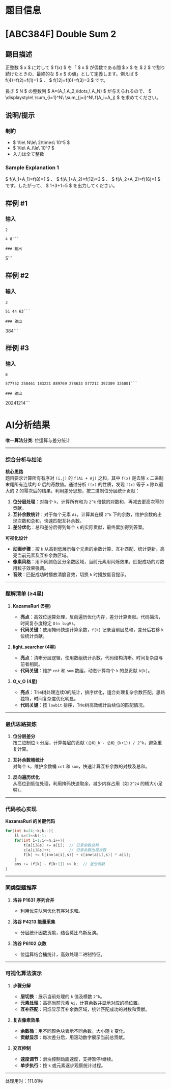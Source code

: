 # 题目信息

# [ABC384F] Double Sum 2

## 题目描述

[problemUrl]: https://atcoder.jp/contests/abc384/tasks/abc384_f

正整数 $ x $ に対して $ f(x) $ を「 $ x $ が偶数である間 $ x $ を $ 2 $ で割り続けたときの、最終的な $ x $ の値」として定義します。例えば $ f(4)=f(2)=f(1)=1 $ 、 $ f(12)=f(6)=f(3)=3 $ です。

長さ $ N $ の整数列 $ A=(A_1,A_2,\ldots,\ A_N) $ が与えられるので、 $ \displaystyle\ \sum_{i=1}^N\ \sum_{j=i}^N\ f(A_i+A_j) $ を求めてください。

## 说明/提示

### 制約

- $ 1\le\ N\le\ 2\times\ 10^5 $
- $ 1\le\ A_i\le\ 10^7 $
- 入力は全て整数
 
### Sample Explanation 1

$ f(A_1+A_1)=f(8)=1 $ 、 $ f(A_1+A_2)=f(12)=3 $ 、 $ f(A_2+A_2)=f(16)=1 $ です。したがって、 $ 1+3+1=5 $ を出力してください。

## 样例 #1

### 输入

```
2

4 8```

### 输出

```
5```

## 样例 #2

### 输入

```
3

51 44 63```

### 输出

```
384```

## 样例 #3

### 输入

```
8

577752 258461 183221 889769 278633 577212 392309 326001```

### 输出

```
20241214```

# AI分析结果



**唯一算法分类**: 位运算与差分统计

---

### **综合分析与结论**

**核心思路**  
题目要求计算所有有序对 `(i,j)` 的 `f(Ai + Aj)` 之和，其中 `f(x)` 是去除 `x` 二进制末尾所有连续的 0 后的奇数值。通过分析 `f(x)` 的性质，发现 `f(x)` 等于 `x` 除以最大的 2 的幂次后的结果。利用差分思想，按二进制位分层统计贡献：

1. **位分层处理**：对每个 `k`，计算所有和为 `2^k` 倍数的对数和，再减去更高次幂的贡献。
2. **互补余数统计**：对于每个元素 `Ai`，计算其在模 `2^k` 下的余数，维护余数的出现次数和总和，快速匹配互补余数。
3. **差分优化**：总和差分后得到每个 `k` 的实际贡献，最终累加得到答案。

**可视化设计**  
- **动画步骤**：按 `k` 从高到低展示每个元素的余数计算、互补匹配、统计更新。高亮当前元素及互补余数区域。
- **像素风格**：用不同颜色区分余数区域，当前元素用闪烁效果，匹配成功的对数用粒子效果强调。
- **音效**：匹配成功时播放清脆音效，切换 `k` 时播放低音提示。

---

### **题解清单 (≥4星)**

1. **KazamaRuri (5星)**  
   - **亮点**：高效位运算处理，反向遍历优化内存，差分计算贡献。代码简洁，时间复杂度稳定 `O(n logV)`。
   - **代码关键**：使用掩码快速计算余数，`f[k]` 记录当前层总和，差分后右移 `k` 位统计贡献。

2. **light_searcher (4星)**  
   - **亮点**：清晰分层逻辑，使用数组统计余数，代码结构清晰。时间复杂度与前者相同。
   - **代码关键**：维护 `cnt` 和 `sum` 数组，动态计算每个 `k` 的总贡献 `b[k]`。

3. **__O_v_O__ (4星)**  
   - **亮点**：Trie树处理连续0的统计，排序优化，适合处理复杂余数匹配。思路独特，时间复杂度优化明显。
   - **代码关键**：按 `lowbit` 排序，Trie树高效统计后续位的匹配情况。

---

### **最优思路提炼**

1. **位分层差分**  
   按二进制位 `k` 分层，计算每层的贡献 `(总和_k - 总和_{k+1}) / 2^k`，避免重复计算。

2. **互补余数桶统计**  
   对每个 `k`，维护余数桶 `cnt` 和 `sum`，快速计算互补余数的对数及总和。

3. **反向遍历优化**  
   从高位到低位处理，利用掩码快速取余，减少内存占用（如 `2^24` 的桶大小足够）。

---

### **代码核心实现**

**KazamaRuri 的关键代码**  
```cpp
for(int k=24;~k;k--){
    ll s=(1<<k)-1;
    for(int i=1;i<=n;i++){
        t[a[i]&s] += a[i];  // 记录余数总和
        c[a[i]&s]++;        // 记录余数出现次数
        f[k] += t[inv(a[i],s)] + c[inv(a[i],s)] * a[i];
    }
    ans += (f[k] - f[k+1]) >> k;  // 差分贡献
}
```

---

### **同类型题推荐**

1. **洛谷 P1631 序列合并**  
   - 利用优先队列优化有序对求和。

2. **洛谷 P4213 能量采集**  
   - 分层统计因数贡献，结合莫比乌斯反演。

3. **洛谷 P6102 众数**  
   - 位运算结合桶统计，高效处理二进制特征。

---

### **可视化算法演示**

1. **步骤分解**  
   - **层切换**：展示当前处理的 `k` 值及模数 `2^k`。
   - **元素处理**：高亮当前元素 `Ai`，计算余数并显示对应的桶位置。
   - **互补匹配**：闪烁显示互补余数区域，统计匹配成功的对数和贡献。

2. **复古像素效果**  
   - **余数桶**：用不同颜色块表示不同余数，大小随 `k` 变化。
   - **贡献显示**：每次差分后，用滚动数字展示当前总贡献。

3. **交互控制**  
   - **速度调节**：滑块控制动画速度，支持暂停/继续。
   - **单步执行**：按 `k` 或元素逐步观察统计过程。

---
处理用时：111.81秒